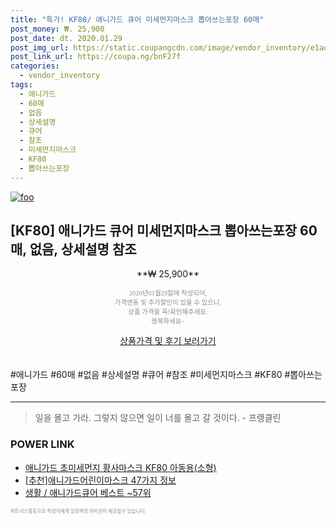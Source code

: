 ```yaml
--- 
title: "특가! KF80/ 애니가드 큐어 미세먼지마스크 뽑아쓰는포장 60매" 
post_money: ₩. 25,900 
post_date: dt. 2020.01.29 
post_img_url: https://static.coupangcdn.com/image/vendor_inventory/e1ad/9353da38bed055d674798307ebf9dd040e1a5c757852547b6e05119c9ab1.jpg 
post_link_url: https://coupa.ng/bnF27f 
categories: 
  - vendor_inventory 
tags: 
  - 애니가드 
  - 60매 
  - 없음 
  - 상세설명 
  - 큐어 
  - 참조 
  - 미세먼지마스크 
  - KF80 
  - 뽑아쓰는포장 
--- 
```

[![foo](https://static.coupangcdn.com/image/vendor_inventory/e1ad/9353da38bed055d674798307ebf9dd040e1a5c757852547b6e05119c9ab1.jpg)](https://coupa.ng/bnF27f) 

## [KF80] 애니가드 큐어 미세먼지마스크 뽑아쓰는포장 60매, 없음, 상세설명 참조 
<p style="text-align: center;">**₩ 25,900**</p> 
<p style="text-align: center;"><span style="color: #898c8f; font-family: Georgia,Times,serif; font-size: 0.75em;">2020년01월29일에 작성되어, <br>가격변동 및 추가할인이 있을 수 있으니,<br> 상품 가격을 꼭!확인해주세요.<br>행복하세요~</span> 
</p>	 
<div markdown="0" style="text-align: center;"><a href="https://coupa.ng/bnF27f" class="btn btn--success">상품가격 및 후기 보러가기</a></div> 
<br><br> 
  #애니가드 #60매 #없음 #상세설명 #큐어 #참조 #미세먼지마스크 #KF80 #뽑아쓰는포장 
<hr> 

> 일을 몰고 가라. 그렇지 않으면 일이 너를 몰고 갈 것이다. - 프랭클린 


### POWER LINK

* <a href="https://blog.naver.com/santokki14/221787696495" target="_blank">애니가드 초미세먼지 황사마스크 KF80 아동용(소형)</a>
* <a href="https://blog.naver.com/fasyy4321/221787227447" target="_blank">[추천]애니가드어린이마스크 47가지 정보</a>
* <a href="https://blog.naver.com/santokki14/221788326767" target="_blank">생활 / 애니가드큐어 베스트 ~57위</a>

<span style="color: #898c8f; font-family: Georgia,Times,serif; font-size: 0.55em;">파트너스활동으로 작성자에게 일정액의 커미션이 제공될수 있습니다.</span> 
